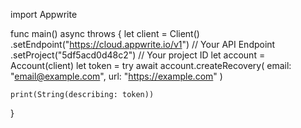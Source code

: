 import Appwrite

func main() async throws {
let client = Client()
.setEndpoint("https://cloud.appwrite.io/v1") // Your API Endpoint
.setProject("5df5acd0d48c2") // Your project ID
let account = Account(client)
let token = try await account.createRecovery(
email: "email@example.com",
url: "https://example.com"
)

    print(String(describing: token))

}
